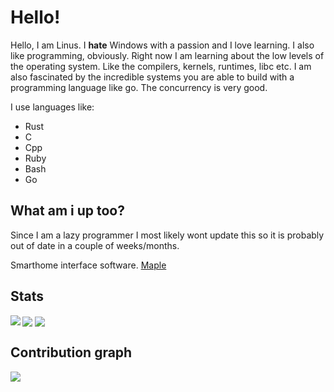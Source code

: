 # Hello!

Hello, I am Linus. I **hate** Windows with a passion and I love learning. I also like programming, obviously. 
Right now I am learning about the low levels of the operating system. Like the
compilers, kernels, runtimes, libc etc. I am also fascinated by the
incredible systems you are able to build with a programming language
like go. The concurrency is very good.

I use languages like:

* Rust
* C
* Cpp
* Ruby
* Bash
* Go

## What am i up too? 

Since I am a lazy programmer I most likely wont update this so it is probably
out of date in a couple of weeks/months. 

Smarthome interface software. 
[Maple](https://github.com/Eskpil/MapleOs.git)

## Stats

<img align="left"   src="https://github-readme-stats.vercel.app/api/top-langs?username=eskpil&show_icons=true&locale=en&theme=gruvbox&hide_border=true" >
<img align="center" src="https://github-readme-stats.vercel.app/api?username=eskpil&show_icons=true&locale=en&theme=gruvbox&hide_border=true">
<img align="center" src="https://github-readme-streak-stats.herokuapp.com/?user=eskpil&theme=gruvbox&hide_border=true">

## Contribution graph

<img src="https://activity-graph.herokuapp.com/graph?username=eskpil&bg_color=282828&color=d3869b&line=89b482&point=FFFFFF&hide_border=true">
